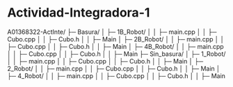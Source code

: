 # Actividad-Integradora-1

A01368322-ActInte/
├─ Basura/
│  ├─ 1B_Robot/
│  │  ├─ main.cpp
│  │  ├─ Cubo.cpp
│  │  ├─ Cubo.h
│  │  ├─ Main
│  ├─ 2B_Robot/
│  │  ├─ main.cpp
│  │  ├─ Cubo.cpp
│  │  ├─ Cubo.h
│  │  ├─ Main
│  ├─ 4B_Robot/
│  │  ├─ main.cpp
│  │  ├─ Cubo.cpp
│  │  ├─ Cubo.h
│  │  ├─ Main
├─ Sin_basura/
│  ├─ 1_Robot/
│  │  ├─ main.cpp
│  │  ├─ Cubo.cpp
│  │  ├─ Cubo.h
│  │  ├─ Main
│  ├─ 2_Robot/
│  │  ├─ main.cpp
│  │  ├─ Cubo.cpp
│  │  ├─ Cubo.h
│  │  ├─ Main
│  ├─ 4_Robot/
│  │  ├─ main.cpp
│  │  ├─ Cubo.cpp
│  │  ├─ Cubo.h
│  │  ├─ Main
